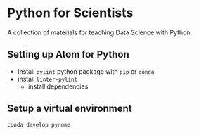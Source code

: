 # Python for Scientists

A collection of materials for teaching Data Science with Python.

## Setting up Atom for Python

+ install  `pylint` python package with `pip` or `conda`.
+ install `linter-pylint`
  + install dependencies

## Setup a virtual environment

```
conda develop pynome
```
